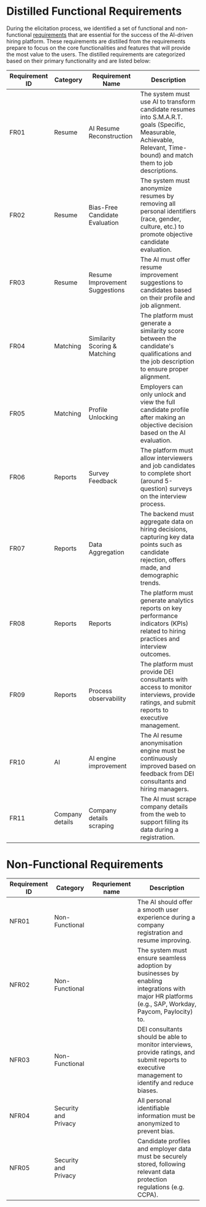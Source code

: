 ﻿# Distilled Functional Requirements

During the elicitation process, we identified a set of functional and non-functional [requirements]() that are essential
for
the success of the AI-driven hiring platform. These requirements are distilled from the requirements prepare to
focus on the core functionalities and features that will provide the most value to the users. The distilled requirements
are categorized based on their primary functionality and are listed below:

| **Requirement ID** | Category        | **Requirement Name**           | **Description**                                                                                                                                                          |
|--------------------|-----------------|--------------------------------|--------------------------------------------------------------------------------------------------------------------------------------------------------------------------|
| FR01               | Resume          | AI Resume Reconstruction       | The system must use AI to transform candidate resumes into S.M.A.R.T. goals (Specific, Measurable, Achievable, Relevant, Time-bound) and match them to job descriptions. |
| FR02               | Resume          | Bias-Free Candidate Evaluation | The system must anonymize resumes by removing all personal identifiers (race, gender, culture, etc.) to promote objective candidate evaluation.                          |
| FR03               | Resume          | Resume Improvement Suggestions | The AI must offer resume improvement suggestions to candidates based on their profile and job alignment.                                                                 |
| FR04               | Matching        | Similarity Scoring & Matching  | The platform must generate a similarity score between the candidate's qualifications and the job description to ensure proper alignment.                                 |
| FR05               | Matching        | Profile Unlocking              | Employers can only unlock and view the full candidate profile after making an objective decision based on the AI evaluation.                                             |
| FR06               | Reports         | Survey Feedback                | The platform must allow interviewers and job candidates to complete short (around 5-question) surveys on the interview process.                                          |
| FR07               | Reports         | Data Aggregation               | The backend must aggregate data on hiring decisions, capturing key data points such as candidate rejection, offers made, and demographic trends.                         |
| FR08               | Reports         | Reports                        | The platform must generate analytics reports on key performance indicators (KPIs) related to hiring practices and interview outcomes.                                    |
| FR09               | Reports         | Process observability          | The platform must provide DEI consultants with access to monitor interviews, provide ratings, and submit reports to executive management.                                |
| FR10               | AI              | AI engine improvement          | The AI resume anonymisation engine must be continuously improved based on feedback from DEI consultants and hiring managers.                                             |
| FR11               | Company details | Company details scraping       | The AI must scrape company details from the web to support filling its data during a registration.                                                                       |~~~~

# Non-Functional Requirements

| **Requirement ID** | **Category**         | **Requriement name** | **Description**                                                                                                                                     |
|--------------------|----------------------|----------------------|-----------------------------------------------------------------------------------------------------------------------------------------------------|
| NFR01              | Non-Functional       |                      | The AI should offer a smooth user experience during a company registration and resume improving.                                                    |
| NFR02              | Non-Functional       |                      | The system must ensure seamless adoption by businesses by enabling integrations with major HR platforms (e.g., SAP, Workday, Paycom, Paylocity) to. |
| NFR03              | Non-Functional       |                      | DEI consultants should be able to monitor interviews, provide ratings, and submit reports to executive management to identify and reduce biases.    |
| NFR04              | Security and Privacy |                      | All personal identifiable information must be anonymized to prevent bias.                                                                           |
| NFR05              | Security and Privacy |                      | Candidate profiles and employer data must be securely stored, following relevant data protection regulations (e.g. CCPA).                           |
